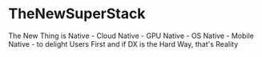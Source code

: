 # TheNewSuperStack
The New Thing  is Native - Cloud Native - GPU Native - OS Native - Mobile Native - to delight Users First and if DX is the Hard Way, that's Reality
